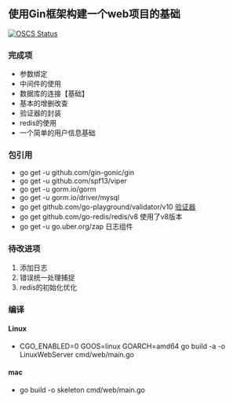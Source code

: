 ## 使用Gin框架构建一个web项目的基础

[![OSCS Status](https://www.oscs1024.com/platform/badge/MarkGaoGit/skeleton.svg?size=small)](https://www.oscs1024.com/project/MarkGaoGit/skeleton?ref=badge_small)


### 完成项
- 参数绑定
- 中间件的使用
- 数据库的连接【基础】
- 基本的增删改查
- 验证器的封装
- redis的使用
- 一个简单的用户信息基础

### 包引用
- go get -u github.com/gin-gonic/gin
- go get -u github.com/spf13/viper
- go get -u gorm.io/gorm
- go get -u gorm.io/driver/mysql 
- go get github.com/go-playground/validator/v10 [验证器](https://godoc.org/github.com/go-playground/validator)
- go get github.com/go-redis/redis/v8 使用了v8版本
- go get -u go.uber.org/zap 日志组件


### 待改进项
1. 添加日志
2. 错误统一处理捕捉
3. redis的初始化优化


### 编译
#### Linux 
- CGO_ENABLED=0 GOOS=linux GOARCH=amd64 go build -a -o LinuxWebServer cmd/web/main.go

#### mac
- go build -o skeleton cmd/web/main.go